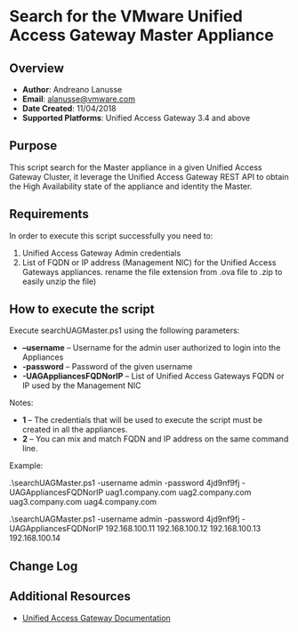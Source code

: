 # Search for the VMware Unified Access Gateway Master Appliance

## Overview
- **Author**: Andreano Lanusse
- **Email**: alanusse@vmware.com
- **Date Created**: 11/04/2018
- **Supported Platforms**: Unified Access Gateway 3.4 and above 

## Purpose 
This script search for the Master appliance in a given Unified Access Gateway Cluster,
it leverage the Unified Access Gateway REST API to obtain the High Availability state of the appliance and identity the Master.

## Requirements
 
In order to execute this script successfully you need to:
1. Unified Access Gateway Admin credentials
2. List of FQDN or IP address (Management NIC) for the Unified Access Gateways appliances.  rename the file extension from .ova file to .zip to easily unzip the file)

## How to execute the script

Execute searchUAGMaster.ps1 using the following parameters:

- **–username** – Username for the admin user authorized to login into the Appliances
- **-password** – Password of the given username
- **-UAGAppliancesFQDNorIP** – List of Unified Access Gateways FQDN or IP used by the Management NIC

Notes:

- **1** – The credentials that will be used to execute the script must be created in all the appliances.
- **2** – You can mix and match FQDN and IP address on the same command line.

Example:

.\searchUAGMaster.ps1 -username admin -password 4jd9nf9fj -UAGAppliancesFQDNorIP uag1.company.com uag2.company.com uag3.company.com uag4.company.com

.\searchUAGMaster.ps1 -username admin -password 4jd9nf9fj -UAGAppliancesFQDNorIP 192.168.100.11 192.168.100.12 192.168.100.13 192.168.100.14

## Change Log


## Additional Resources
* [Unified Access Gateway Documentation](https://docs.vmware.com/en/Unified-Access-Gateway/)
